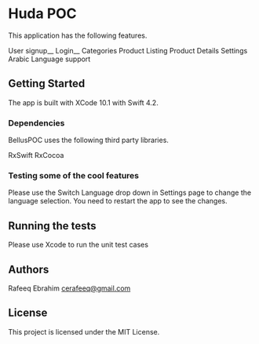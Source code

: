 # Huda POC

This application has the following features.

User signup__
Login__
Categories
Product Listing
Product Details
Settings
Arabic Language support

## Getting Started

The app is built with XCode 10.1 with Swift 4.2.

### Dependencies

BellusPOC uses the following third party libraries.

RxSwift
RxCocoa  

### Testing some of the cool features

Please use the Switch Language drop down in Settings page to change the language selection. You need to restart the app to see the changes.

## Running the tests

Please use Xcode to run the unit test cases

## Authors

Rafeeq Ebrahim <cerafeeq@gmail.com>

## License

This project is licensed under the MIT License.
